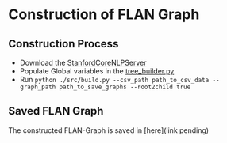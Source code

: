 # Construction of FLAN Graph
## Construction Process
* Download the [StanfordCoreNLPServer](https://stanfordnlp.github.io/CoreNLP/download.html)
* Populate Global variables in the [tree_builder.py](/FLAN-Graph/graph_construction/src/tree_builder.py)
* Run `python ./src/build.py --csv_path path_to_csv_data -- graph_path path_to_save_graphs --root2child true`

## Saved FLAN Graph
The constructed FLAN-Graph is saved in [here](link pending)